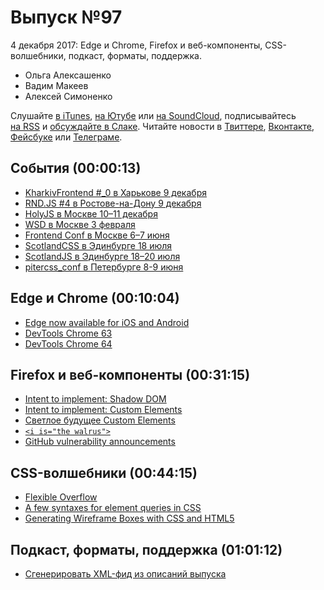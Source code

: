# Выпуск №97

4 декабря 2017: Edge и Chrome, Firefox и веб-компоненты, CSS-волшебники, подкаст, форматы, поддержка.

- Ольга Алексашенко
- Вадим Макеев
- Алексей Симоненко

Слушайте [в iTunes](https://itunes.apple.com/ru/podcast/veb-standarty/id1080500016), [на Ютубе](https://www.youtube.com/playlist?list=PLMBnwIwFEFHcwuevhsNXkFTcadeX5R1Go) или [на SoundCloud](https://soundcloud.com/web-standards), подписывайтесь [на RSS](https://web-standards.ru/podcast/feed/) и [обсуждайте в Слаке](http://slack.web-standards.ru/). Читайте новости в [Твиттере](https://twitter.com/webstandards_ru), [Вконтакте](https://vk.com/webstandards_ru), [Фейсбуке](https://www.facebook.com/webstandardsru) или [Телеграме](https://t.me/webstandards_ru).

## События (00:00:13)

- [KharkivFrontend #_0 в Харькове 9 декабря](https://www.facebook.com/events/374527499670386/)
- [RND.JS #4 в Ростове-на-Дону 9 декабря](https://vk.com/rndjs)
- [HolyJS в Москве 10–11 декабря](https://holyjs-moscow.ru)
- [WSD в Москве 3 февраля](https://wsd.events/2018/02/03/)
- [Frontend Conf в Москве 6–7 июня](http://frontendconf.ru/)
- [ScotlandCSS в Эдинбурге 18 июля](http://scotlandcss.com/)
- [ScotlandJS в Эдинбурге 18–20 июля](http://scotlandjs.com/)
- [pitercss_conf в Петербурге 8-9 июня](https://pitercss.com/)

## Edge и Chrome (00:10:04)

- [Edge now available for iOS and Android](https://blogs.windows.com/windowsexperience/2017/11/30/microsoft-edge-now-available-for-ios-and-android/)
- [DevTools Chrome 63](https://youtu.be/Eyw_mwbABIQ)
- [DevTools Chrome 64](https://developers.google.com/web/updates/2017/11/devtools-release-notes)

## Firefox и веб-компоненты (00:31:15)

- [Intent to implement: Shadow DOM](https://groups.google.com/d/msg/mozilla.dev.platform/aJvUlADn-Hk/BYB52MgDBQAJ)
- [Intent to implement: Custom Elements](https://groups.google.com/d/msg/mozilla.dev.platform/BI3I0U7TDw0/6-W39tXpBAAJ)
- [Светлое будущее Custom Elements](https://youtu.be/SX3qGBZ6UpM)
- [`<i is="the walrus">`](https://bkardell.com/blog/TheWalrus.html)
- [GitHub vulnerability announcements](https://twitter.com/rem/status/936665175335292930)

## CSS-волшебники (00:44:15)

- [Flexible Overflow](http://kizu.ru/en/blog/flexible-overflow/)
- [A few syntaxes for element queries in CSS](https://twitter.com/innovati/status/934453395410255872)
- [Generating Wireframe Boxes with CSS and HTML5](http://meyerweb.com/eric/thoughts/2017/11/27/generating-wireframe-boxes-with-css-and-html5/)

## Подкаст, форматы, поддержка (01:01:12)

- [Сгенерировать XML-фид из описаний выпуска](https://github.com/web-standards-ru/podcast/issues/182)
